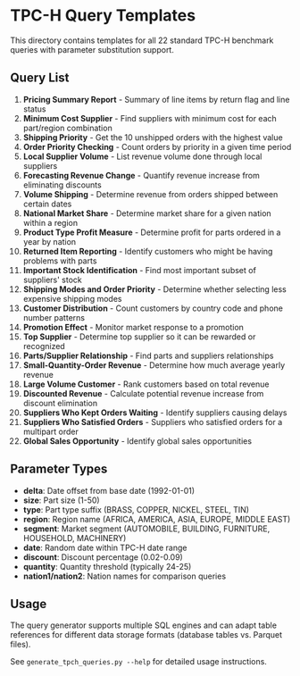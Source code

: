 # TPC-H Query Templates

This directory contains templates for all 22 standard TPC-H benchmark queries with parameter substitution support.

## Query List

1. **Pricing Summary Report** - Summary of line items by return flag and line status
2. **Minimum Cost Supplier** - Find suppliers with minimum cost for each part/region combination
3. **Shipping Priority** - Get the 10 unshipped orders with the highest value
4. **Order Priority Checking** - Count orders by priority in a given time period
5. **Local Supplier Volume** - List revenue volume done through local suppliers
6. **Forecasting Revenue Change** - Quantify revenue increase from eliminating discounts
7. **Volume Shipping** - Determine revenue from orders shipped between certain dates
8. **National Market Share** - Determine market share for a given nation within a region
9. **Product Type Profit Measure** - Determine profit for parts ordered in a year by nation
10. **Returned Item Reporting** - Identify customers who might be having problems with parts
11. **Important Stock Identification** - Find most important subset of suppliers' stock
12. **Shipping Modes and Order Priority** - Determine whether selecting less expensive shipping modes
13. **Customer Distribution** - Count customers by country code and phone number patterns
14. **Promotion Effect** - Monitor market response to a promotion
15. **Top Supplier** - Determine top supplier so it can be rewarded or recognized
16. **Parts/Supplier Relationship** - Find parts and suppliers relationships
17. **Small-Quantity-Order Revenue** - Determine how much average yearly revenue
18. **Large Volume Customer** - Rank customers based on total revenue
19. **Discounted Revenue** - Calculate potential revenue increase from discount elimination
20. **Suppliers Who Kept Orders Waiting** - Identify suppliers causing delays
21. **Suppliers Who Satisfied Orders** - Suppliers who satisfied orders for a multipart order
22. **Global Sales Opportunity** - Identify global sales opportunities

## Parameter Types

- **delta**: Date offset from base date (1992-01-01)
- **size**: Part size (1-50)
- **type**: Part type suffix (BRASS, COPPER, NICKEL, STEEL, TIN)
- **region**: Region name (AFRICA, AMERICA, ASIA, EUROPE, MIDDLE EAST)
- **segment**: Market segment (AUTOMOBILE, BUILDING, FURNITURE, HOUSEHOLD, MACHINERY)
- **date**: Random date within TPC-H date range
- **discount**: Discount percentage (0.02-0.09)
- **quantity**: Quantity threshold (typically 24-25)
- **nation1/nation2**: Nation names for comparison queries

## Usage

The query generator supports multiple SQL engines and can adapt table references for different data storage formats (database tables vs. Parquet files).

See `generate_tpch_queries.py --help` for detailed usage instructions.
